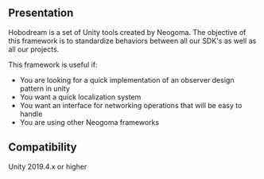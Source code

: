 ## Presentation
Hobodream is a set of Unity tools created by Neogoma. The objective of this framework is to standardize behaviors between all our SDK's as well as all our projects.

This framework is useful if:
- You are looking for a quick implementation of an observer design pattern in unity
- You want a quick localization system
- You want an interface for networking operations that will be easy to handle
- You are using other Neogoma frameworks

## Compatibility
Unity 2019.4.x or higher